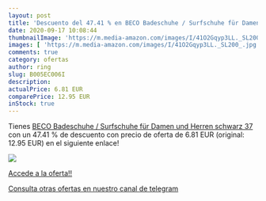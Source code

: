 ```yaml
---
layout: post
title: 'Descuento del 47.41 % en BECO Badeschuhe / Surfschuhe für Damen u'
date: 2020-09-17 10:08:44
thumbnailImage: 'https://m.media-amazon.com/images/I/41O2Gqyp3LL._SL200_.jpg'
images: [ 'https://m.media-amazon.com/images/I/41O2Gqyp3LL._SL200_.jpg' ]
comments: true
category: ofertas
author: ring
slug: B005EC006I
description:
actualPrice: 6.81 EUR
comparePrice: 12.95 EUR
inStock: true
---
```


Tienes [BECO Badeschuhe / Surfschuhe für Damen und Herren schwarz 37](https://www.amazon.com/dp/B005EC006I/?tag=redken08-20) con un 47.41 % de descuento con precio de oferta de 6.81 EUR (original: 12.95 EUR) en el siguiente enlace!

[![](https://m.media-amazon.com/images/I/41O2Gqyp3LL._SL200_.jpg)](https://www.amazon.com/dp/B005EC006I/?tag=redken08-20)

[Accede a la oferta!!](https://www.amazon.com/dp/B005EC006I/?tag=redken08-20)

[Consulta otras ofertas en nuestro canal de telegram](https://t.me/s/ofertas25)
